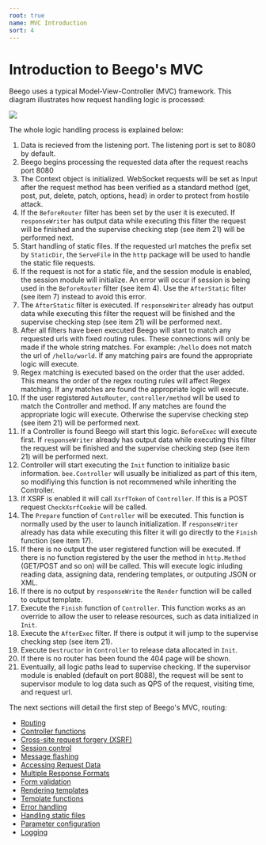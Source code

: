```yaml
---
root: true
name: MVC Introduction
sort: 4
---
```


# Introduction to Beego's MVC
 
Beego uses a typical Model-View-Controller (MVC) framework. This diagram illustrates how request handling logic is processed:

![](../images/detail.png)

The whole logic handling process is explained below:

1. Data is recieved from the listening port.  The listening port is set to 8080 by default.
2. Beego begins processing the requested data after the request reachs port 8080
3. The Context object is initialized. WebSocket requests will be set as Input after the request method has been verified as a standard method (get, post, put, delete, patch, options, head) in order to protect from hostile attack.
4. If the `BeforeRouter` filter has been set by the user it is executed. If `responseWriter` has output data while executing this filter the request will be finished and the supervise checking step (see item 21) will be performed next.
5. Start handling of static files. If the requested url matches the prefix set by `StaticDir`, the `ServeFile` in the `http` package will be used to handle the static file requests.
6. If the request is not for a static file, and the session module is enabled, the session module will initialize. An error will occur if session is being used in the `BeforeRouter` filter (see item 4).  Use the `AfterStatic` filter (see item 7) instead to avoid this error.
7. The `AfterStatic` filter is executed. If `responseWriter` already has output data while executing this filter the request will be finished and the supervise checking step (see item 21) will be performed next.
8. After all filters have been executed Beego will start to match any requested urls with fixed routing rules. These connections will only be made if the whole string matches. For example: `/hello` does not match the url of `/hello/world`.  If any matching pairs are found the appropriate logic will execute.
9. Regex matching is executed based on the order that the user added. This means the order of the regex routing rules will affect Regex matching. If any matches are found the appropriate logic will execute.
10. If the user registered `AutoRouter`, `controller/method` will be used to match the Controller and method. If any matches are found the appropriate logic will execute. Otherwise the supervise checking step (see item 21) will be performed next.
11. If a Controller is found Beego will start this logic. `BeforeExec` will execute first. If `responseWriter` already has output data while executing this filter the request will be finished and the supervise checking step (see item 21) will be performed next.
12. Controller will start executing the `Init` function to initialize basic information. `bee.Controller` will usually be initialized as part of this item, so modifiying this function is not recommened while inheriting the Controller.
13. If XSRF is enabled it will call `XsrfToken` of `Controller`. If this is a POST request `CheckXsrfCookie` will be called.
14. The `Prepare` function of `Controller` will be executed. This function is normally used by the user to launch initialization. If `responseWriter` already has data while executing this filter it will go directly to the `Finish` function (see item 17).
15. If there is no output the user registered function will be executed. If there is no function registered by the user the method in `http.Method` (GET/POST and so on) will be called.  This will execute logic inluding reading data, assigning data, rendering templates, or outputing JSON or XML.
16. If there is no output by `responseWrite` the `Render` function will be called to output template.
17. Execute the `Finish` function of `Controller`. This function works as an override to allow the user to release resources, such as data initialized in `Init`.
18. Execute the `AfterExec` filter.  If there is output it will jump to the supervise checking step (see item 21).
19. Execute `Destructor` in `Controller` to release data allocated in `Init`.
20. If there is no router has been found the 404 page will be shown.
21. Eventually, all logic paths lead to supervise checking. If the supervisor module is enabled (default on port 8088), the request will be sent to supervisor module to log data such as QPS of the request, visiting time, and request url.

The next sections will detail the first step of Beego's MVC, routing:

- [Routing](controller/router.md)
- [Controller functions](controller/controller.md)
- [Cross-site request forgery (XSRF)](controller/xsrf.md)
- [Session control](controller/session.md)
- [Message flashing](controller/flash.md)
- [Accessing Request Data](controller/params.md)
- [Multiple Response Formats](controller/jsonxml.md)
- [Form validation](controller/validation.md)
- [Rendering templates](controller/view.md)
- [Template functions](controller/template.md)
- [Error handling](controller/errors.md)
- [Handling static files](controller/static.md)
- [Parameter configuration](controller/config.md)
- [Logging](controller/logs.md)
